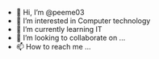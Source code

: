 - 👋 Hi, I’m @peeme03
- 👀 I’m interested in Computer technology
- 🌱 I’m currently learning IT
- 💞️ I’m looking to collaborate on ...
- 📫 How to reach me ...

<!---
peeme03/peeme03 is a ✨ special ✨ repository because its `README.md` (this file) appears on your GitHub profile.
You can click the Preview link to take a look at your changes.
--->
